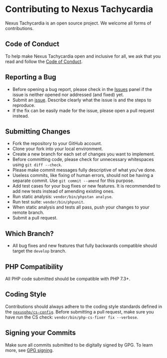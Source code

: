 # Contributing to Nexus Tachycardia

Nexus Tachycardia is an open source project. We welcome all forms of contributions.

## Code of Conduct

To help make Nexus Tachycardia open and inclusive for all, we ask that you read and follow the [Code of Conduct](.github/CODE_OF_CONDUCT.md).

## Reporting a Bug

- Before opening a bug report, please check in the [Issues](https://github.com/NexusPHP/tachycardia/issues)
panel if the issue is neither opened nor addressed (and fixed) yet.
- Submit an [issue](https://github.com/NexusPHP/tachycardia/issues/new/choose). Describe clearly what the
issue is and the steps to reproduce.
- If the fix can be easily made for the issue, please open a pull request instead.

## Submitting Changes

- Fork the repository to your GitHub account.
- Clone your fork into your local environment.
- Create a new branch for each set of changes you want to implement.
- Before committing code, please check for unnecessary whitespaces using `git diff --check`.
- Please make commit messages fully descriptive of what you've done.
- Useless commits, like fixing of human errors, should not be having a separate commit.
Use `git commit --amend` for this purpose.
- Add test cases for your bug fixes or new features. It is recommended to add new tests
instead of amending existing ones.
- Run static analysis: `vendor/bin/phpstan analyse`.
- Run test suite: `vendor/bin/phpunit`.
- When static analysis and tests all pass, push your changes to your remote branch.
- Submit a pull request.

## Which Branch?

- All bug fixes and new features that fully backwards compatible should target the `develop` branch.
<!-- - Bug fixes or features that break BC should target the next release branch. -->

## PHP Compatibility

All PHP code submitted should be compatible with PHP 7.3+.

## Coding Style

Contributions should always adhere to the coding style standards defined in the
[`nexusphp/cs-config`](https://github.com/NexusPHP/cs-config). Before submitting a pull request,
make sure you have run the CS check: `vendor/bin/php-cs-fixer fix --verbose`.

## Signing your Commits

Make sure all commits submitted to be digitally signed by GPG. To learn more, see [GPG signing](https://help.github.com/categories/gpg/).
